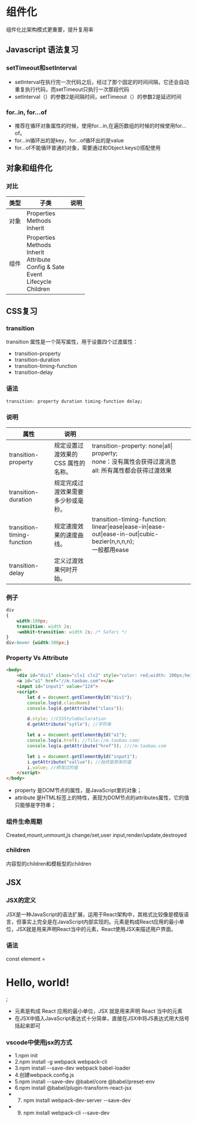 # 组件化
组件化比架构模式更重要，提升复用率
## Javascript 语法复习
### setTimeout和setInterval
- setInterval在执行完一次代码之后，经过了那个固定的时间间隔，它还会自动重复执行代码，而setTimeout只执行一次那段代码
- setInterval（）的参数2是间隔时间，setTimeout（）的参数2是延迟时间
### for..in, for...of
- 推荐在循环对象属性的时候，使用for…in,在遍历数组的时候的时候使用for…of。
- for…in循环出的是key，for…of循环出的是value
- for…of不能循环普通的对象，需要通过和Object.keys()搭配使用
## 对象和组件化
### 对比
|类型|子类|说明|
|---|---|---|
|对象|Properties<br>Methods<br>Inherit||
|组件|Properties<br>Methods<br>Inherit<br>Attribute<br>Config & Sate<br>Event<br>Lifecycle<br>Children||

## CSS复习
### transition
transition 属性是一个简写属性，用于设置四个过渡属性：
- transition-property
- transition-duration
- transition-timing-function
- transition-delay
### 语法
~~~CSS
transition: property duration timing-function delay;
~~~
### 说明
|属性|说明||
|---|---|---|
|transition-property|规定设置过渡效果的 CSS 属性的名称。|transition-property: none\|all\| property;<br>none：没有属性会获得过渡消息<br>all: 所有属性都会获得过渡效果|
|transition-duration|规定完成过渡效果需要多少秒或毫秒。|
|transition-timing-function|规定速度效果的速度曲线。|transition-timing-function: linear\|ease\|ease-in\|ease-out\|ease-in-out\|cubic-bezier(n,n,n,n);<br>一般都用ease
|transition-delay|定义过渡效果何时开始。|

### 例子
~~~CSS
div
{
    width:100px;
    transition: width 2s;
    -webkit-transition: width 2s; /* Safari */
}
div:hover {width:300px;}
~~~

### Property Vs Attribute
~~~~html
<body>
    <div id="div1" class="cls1 cls2" style="color: red;width: 100px;height: 100px;"></div>
    <a id="a1" href="//m.taobao.com"></a>
    <input id="input1" value="124">
    <script>
        let d = document.getElementById("div1");
        console.log(d.className)
        console.log(d.getAttribute("class"));

        d.style; //CSSStyleDeclaration
        d.getAttribute("sytle"); //字符串

        let a = document.getElementById("a1");
        console.log(a.href); //file://m.taobao.com/
        console.log(a.getAttribute("href")); ////m.taobao.com

        let i = document.getElementById("input1");
        i.getAttribute("vallue"); //始终是原来的值
        i.value; //修改过的值
    </script>
</body>
~~~~
- property 是DOM节点的属性，是JavaScript里的对象；
- attribute 是HTML标签上的特性，表现为DOM节点的attributes属性，它的值只能够是字符串；

### 组件生命周期
Created,mount,unmount,js change/set,user input,render/update,destroyed
### children
内容型的children和模板型的children
## JSX
### JSX的定义
JSX是一种JavaScript的语法扩展，运用于React架构中，其格式比较像是模版语言，但事实上完全是在JavaScript内部实现的。元素是构成React应用的最小单位，JSX就是用来声明React当中的元素，React使用JSX来描述用户界面。
### 语法
const element = <h1>Hello, world!</h1>;
- 元素是构成 React 应用的最小单位，JSX 就是用来声明 React 当中的元素
- 在JSX中插入JavaScript表达式十分简单，直接在JSX中将JS表达式用大括号括起来即可
### vscode中使用jsx的方式
- 1.npm init 
- 2.npm install -g webpack webpack-cli
- 3.npm install --save-dev webpack babel-loader
- 4.创建webpack.config.js
- 5.npm install --save-dev @babel/core @babel/preset-env
- 6.npm install @babel/plugin-transform-react-jsx
- 7. npm install webpack-dev-server --save-dev 
- 9. npm install webpack-cli --save-dev 